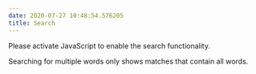 ```yaml
---
date: 2020-07-27 10:48:54.576205
title: Search
---
```


<div id="fallback" class="admonition warning">

Please activate JavaScript to enable the search functionality.

</div>

Searching for multiple words only shows matches that contain all words.

<span id="search-progress" style="padding-left: 10px"> </span>

<div id="search-results">

</div>